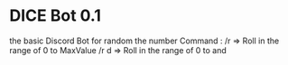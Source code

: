 # DICE Bot 0.1
the basic Discord Bot for random the number
    Command :
        /r <MaxValue>  =>  Roll in the range of 0 to MaxValue
        /r <Times>d<Maxvalue> => Roll in the range of 0 to <MaxValue> and <Times>